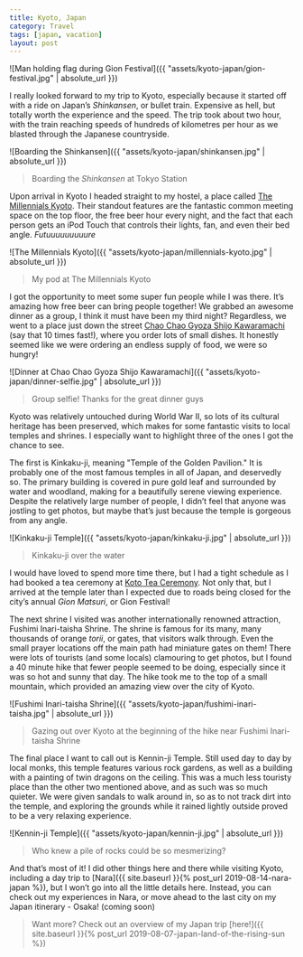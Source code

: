 ```yaml
---
title: Kyoto, Japan
category: Travel
tags: [japan, vacation]
layout: post
---
```


![Man holding flag during Gion Festival]({{ "assets/kyoto-japan/gion-festival.jpg" | absolute_url }})

I really looked forward to my trip to Kyoto, especially because it started off with a ride on Japan’s *Shinkansen*, or bullet train. Expensive as hell, but totally worth the experience and the speed. The trip took about two hour, with the train reaching speeds of hundreds of kilometres per hour as we blasted through the Japanese countryside.<!--more-->

![Boarding the Shinkansen]({{ "assets/kyoto-japan/shinkansen.jpg" | absolute_url }})
> Boarding the *Shinkansen* at Tokyo Station

 Upon arrival in Kyoto I headed straight to my hostel, a place called [The Millennials Kyoto](https://www.themillennials.jp/kyoto). Their standout features are the fantastic common meeting space on the top floor, the free beer hour every night, and the fact that each person gets an iPod Touch that controls their lights, fan, and even their bed angle. *Futuuuuuuuuure*

![The Millennials Kyoto]({{ "assets/kyoto-japan/millennials-kyoto.jpg" | absolute_url }})
> My pod at The Millennials Kyoto

I got the opportunity to meet some super fun people while I was there. It’s amazing how free beer can bring people together! We grabbed an awesome dinner as a group, I think it must have been my third night? Regardless, we went to a place just down the street [Chao Chao Gyoza Shijo Kawaramachi](https://www.gyozakeikaku.com/shop/list/detail/18) (say that 10 times fast!), where you order lots of small dishes. It honestly seemed like we were ordering an endless supply of food, we were so hungry!

![Dinner at Chao Chao Gyoza Shijo Kawaramachi]({{ "assets/kyoto-japan/dinner-selfie.jpg" | absolute_url }})
> Group selfie! Thanks for the great dinner guys

Kyoto was relatively untouched during World War II, so lots of its cultural heritage has been preserved, which makes for some fantastic visits to local temples and shrines. I especially want to highlight three of the ones I got the chance to see.

The first is Kinkaku-ji, meaning "Temple of the Golden Pavilion." It is probably one of the most famous temples in all of Japan, and deservedly so. The primary building is covered in pure gold leaf and surrounded by water and woodland, making for a beautifully serene viewing experience. Despite the relatively large number of people, I didn’t feel that anyone was jostling to get photos, but maybe that’s just because the temple is gorgeous from any angle. 

![Kinkaku-ji Temple]({{ "assets/kyoto-japan/kinkaku-ji.jpg" | absolute_url }})
> Kinkaku-ji over the water

I would have loved to spend more time there, but I had a tight schedule as I had booked a tea ceremony at [Koto Tea Ceremony](http://teaceremony-kyoto.com/). Not only that, but I arrived at the temple later than I expected due to roads being closed for the city’s annual *Gion Matsuri*, or Gion Festival!

The next shrine I visited was another internationally renowned attraction, Fushimi Inari-taisha Shrine. The shrine is famous for its many, many thousands of orange *torii*, or gates, that visitors walk through. Even the small prayer locations off the main path had miniature gates on them! There were lots of tourists (and some locals) clamouring to get photos, but I found a 40 minute hike that fewer people seemed to be doing, especially since it was so hot and sunny that day. The hike took me to the top of a small mountain, which provided an amazing view over the city of Kyoto.

![Fushimi Inari-taisha Shrine]({{ "assets/kyoto-japan/fushimi-inari-taisha.jpg" | absolute_url }})
> Gazing out over Kyoto at the beginning of the hike near Fushimi Inari-taisha Shrine

The final place I want to call out is Kennin-ji Temple. Still used day to day by local monks, this temple features various rock gardens, as well as a building with a painting of twin dragons on the ceiling. This was a much less touristy place than the other two mentioned above, and as such was so much quieter. We were given sandals to walk around in, so as to not track dirt into the temple, and exploring the grounds while it rained lightly outside proved to be a very relaxing experience.

![Kennin-ji Temple]({{ "assets/kyoto-japan/kennin-ji.jpg" | absolute_url }})
> Who knew a pile of rocks could be so mesmerizing?

And that’s most of it! I did other things here and there while visiting Kyoto, including a day trip to [Nara]({{ site.baseurl }}{% post_url 2019-08-14-nara-japan %}), but I won’t go into all the little details here. Instead, you can check out my experiences in Nara, or move ahead to the last city on my Japan itinerary - Osaka! (coming soon)

> Want more? Check out an overview of my Japan trip [here!]({{ site.baseurl }}{% post_url 2019-08-07-japan-land-of-the-rising-sun %})